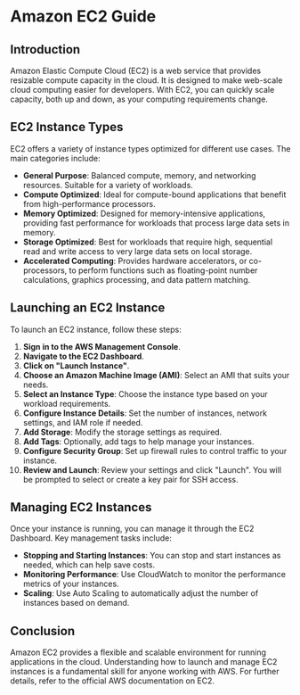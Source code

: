 # Amazon EC2 Guide

## Introduction
Amazon Elastic Compute Cloud (EC2) is a web service that provides resizable compute capacity in the cloud. It is designed to make web-scale cloud computing easier for developers. With EC2, you can quickly scale capacity, both up and down, as your computing requirements change.

## EC2 Instance Types
EC2 offers a variety of instance types optimized for different use cases. The main categories include:

- **General Purpose**: Balanced compute, memory, and networking resources. Suitable for a variety of workloads.
- **Compute Optimized**: Ideal for compute-bound applications that benefit from high-performance processors.
- **Memory Optimized**: Designed for memory-intensive applications, providing fast performance for workloads that process large data sets in memory.
- **Storage Optimized**: Best for workloads that require high, sequential read and write access to very large data sets on local storage.
- **Accelerated Computing**: Provides hardware accelerators, or co-processors, to perform functions such as floating-point number calculations, graphics processing, and data pattern matching.

## Launching an EC2 Instance
To launch an EC2 instance, follow these steps:

1. **Sign in to the AWS Management Console**.
2. **Navigate to the EC2 Dashboard**.
3. **Click on "Launch Instance"**.
4. **Choose an Amazon Machine Image (AMI)**: Select an AMI that suits your needs.
5. **Select an Instance Type**: Choose the instance type based on your workload requirements.
6. **Configure Instance Details**: Set the number of instances, network settings, and IAM role if needed.
7. **Add Storage**: Modify the storage settings as required.
8. **Add Tags**: Optionally, add tags to help manage your instances.
9. **Configure Security Group**: Set up firewall rules to control traffic to your instance.
10. **Review and Launch**: Review your settings and click "Launch". You will be prompted to select or create a key pair for SSH access.

## Managing EC2 Instances
Once your instance is running, you can manage it through the EC2 Dashboard. Key management tasks include:

- **Stopping and Starting Instances**: You can stop and start instances as needed, which can help save costs.
- **Monitoring Performance**: Use CloudWatch to monitor the performance metrics of your instances.
- **Scaling**: Use Auto Scaling to automatically adjust the number of instances based on demand.

## Conclusion
Amazon EC2 provides a flexible and scalable environment for running applications in the cloud. Understanding how to launch and manage EC2 instances is a fundamental skill for anyone working with AWS. For further details, refer to the official AWS documentation on EC2.